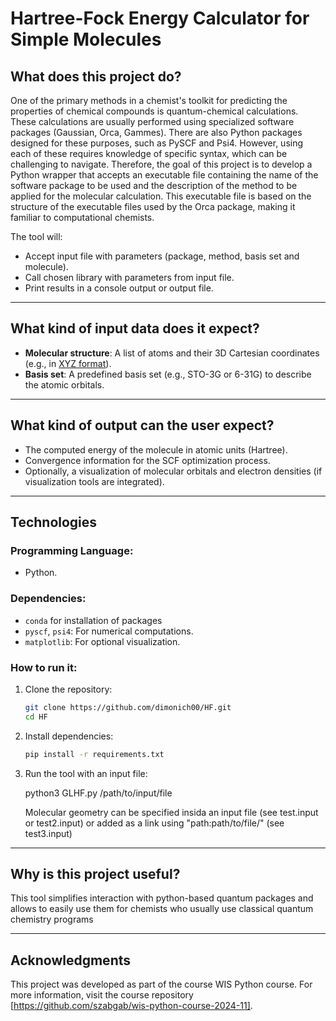 # Hartree-Fock Energy Calculator for Simple Molecules

## What does this project do?

One of the primary methods in a chemist's toolkit for predicting the properties of chemical compounds is quantum-chemical calculations. These calculations are usually performed using specialized software packages (Gaussian, Orca, Gammes). There are also Python packages designed for these purposes, such as PySCF and Psi4. However, using each of these requires knowledge of specific syntax, which can be challenging to navigate. Therefore, the goal of this project is to develop a Python wrapper that accepts an executable file containing the name of the software package to be used and the description of the method to be applied for the molecular calculation. This executable file is based on the structure of the executable files used by the Orca package, making it familiar to computational chemists.

The tool will:
- Accept input file with parameters (package, method, basis set and molecule).
- Call chosen library with parameters from input file.
- Print results in a console output or output file.

---

## What kind of input data does it expect?

- **Molecular structure**: A list of atoms and their 3D Cartesian coordinates (e.g., in [XYZ format](https://en.wikipedia.org/wiki/XYZ_file_format)).  
- **Basis set**: A predefined basis set (e.g., STO-3G or 6-31G) to describe the atomic orbitals.  

---

## What kind of output can the user expect?

- The computed energy of the molecule in atomic units (Hartree).  
- Convergence information for the SCF optimization process.  
- Optionally, a visualization of molecular orbitals and electron densities (if visualization tools are integrated).  

---

## Technologies

### Programming Language:
- Python.  

### Dependencies:
- `conda` for installation of packages
- `pyscf`, `psi4`: For numerical computations.  
- `matplotlib`: For optional visualization.  

### How to run it:
1. Clone the repository:  
   ```bash
   git clone https://github.com/dimonich00/HF.git
   cd HF
   ```
2. Install dependencies:  
   ```bash
   pip install -r requirements.txt
   ```
3. Run the tool with an input file:  

   python3 GLHF.py /path/to/input/file

   Molecular geometry can be specified insida an input file (see test.input or test2.input) or added as a link using "path:path/to/file/" (see test3.input)

---

## Why is this project useful?

This tool simplifies interaction with python-based quantum packages and allows to easily use them for chemists who usually use classical quantum chemistry programs 

---

## Acknowledgments

This project was developed as part of the course WIS Python course. For more information, visit the course repository [https://github.com/szabgab/wis-python-course-2024-11].
